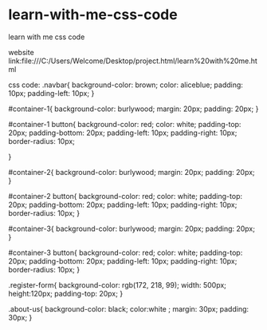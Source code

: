# learn-with-me-css-code
learn with me css code

website link:file:///C:/Users/Welcome/Desktop/project.html/learn%20with%20me.html

css code:
.navbar{
    background-color: brown;
    color: aliceblue;
    padding: 10px;
    padding-left: 10px;
}

#container-1{
    background-color: burlywood;
    margin: 20px;
    padding: 20px;
}

#container-1 button{
    background-color: red;
    color: white;
    padding-top: 20px;
    padding-bottom: 20px;
    padding-left: 10px;
    padding-right: 10px;
    border-radius: 10px;
    
}

#container-2{
    background-color: burlywood;
    margin: 20px;
    padding: 20px;
}

#container-2 button{
    background-color: red;
    color: white;
    padding-top: 20px;
    padding-bottom: 20px;
    padding-left: 10px;
    padding-right: 10px;
    border-radius: 10px;
}

#container-3{
    background-color: burlywood;
    margin: 20px;
    padding: 20px;
}

#container-3 button{
    background-color: red;
    color: white;
    padding-top: 20px;
    padding-bottom: 20px;
    padding-left: 10px;
    padding-right: 10px;
    border-radius: 10px;
}

.register-form{
    background-color: rgb(172, 218, 99);
    width: 500px;
    height:120px;
    padding-top: 20px;
}

.about-us{
    background-color: black;
    color:white ;
    margin: 30px;
    padding: 30px;
}

